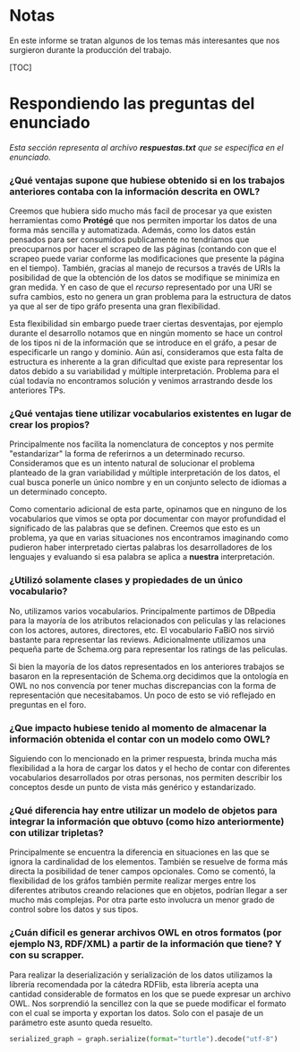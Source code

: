 # Notas
En este informe se tratan algunos de los temas más interesantes que nos surgieron durante la producción del trabajo.

[TOC]

# Respondiendo las preguntas del enunciado

*Esta sección representa al archivo **respuestas.txt** que se especifica en el enunciado.*

### ¿Qué ventajas supone que hubiese obtenido si en los trabajos anteriores contaba con la información descrita en OWL?
Creemos que hubiera sido mucho más facil de procesar ya que existen herramientas como **Protégé** que nos permiten importar los datos de una forma más sencilla y automatizada. Además, como los datos están pensados para ser consumidos publicamente no tendríamos que preocuparnos por hacer el scrapeo de las páginas (contando con que el scrapeo puede variar conforme las modificaciones que presente la página en el tiempo). También, gracias al manejo de recursos a través de URIs la posibilidad de que la obtención de los datos se modifique se minimiza en gran medida. Y en caso de que el *recurso* representado por una URI se sufra cambios, esto no genera un gran problema para la estructura de datos ya que al ser de tipo gráfo presenta una gran flexibilidad.

Esta flexibilidad sin embargo puede traer ciertas desventajas, por ejemplo durante el desarrollo notamos que en ningún momento se hace un control de los tipos ni de la información que se introduce en el gráfo, a pesar de especificarle un rango y dominio. Aún así, consideramos que esta falta de estructura es inherente a la gran dificultad que existe para representar los datos debido a su variabilidad y múltiple interpretación. Problema para el cúal todavía no encontramos solución y venimos arrastrando desde los anteriores TPs.

 ### ¿Qué ventajas tiene utilizar vocabularios existentes en lugar de crear los propios?

 Principalmente nos facilita la nomenclatura de conceptos y nos permite "estandarizar" la forma de referirnos a un determinado recurso. Consideramos que es un intento natural de solucionar el problema planteado de la gran variabilidad y múltiple interpretación de los datos, el cual busca ponerle un único nombre y en un conjunto selecto de idiomas a un determinado concepto.

Como comentario adicional de esta parte, opinamos que en ninguno de los vocabularios que vimos se opta por documentar con mayor profundidad el significado de las palabras que se definen. Creemos que esto es un problema, ya que en varias situaciones nos encontramos imaginando como pudieron haber interpretado ciertas palabras los desarrolladores de los lenguajes y evaluando si esa palabra se aplica a **nuestra** interpretación.

### ¿Utilizó solamente clases y propiedades de un único vocabulario?

No, utilizamos varios vocabularios. Principalmente partimos de DBpedia para la mayoría de los atributos relacionados con peliculas y las relaciones con los actores, autores, directores, etc. El vocabulario FaBiO nos sirvió bastante para representar las reviews. Adicionalmente utilizamos una pequeña parte de Schema.org para representar los ratings de las peliculas.

Si bien la mayoría de los datos representados en los anteriores trabajos se basaron en la representación de Schema.org decidimos que la ontología en OWL no nos convencía por tener muchas discrepancias con la forma de representación que necesitabamos. Un poco de esto se vió reflejado en preguntas en el foro.

### ¿Que impacto hubiese tenido al momento de almacenar la información obtenida el contar con un modelo como OWL?
Siguiendo con lo mencionado en la primer respuesta, brinda mucha más flexibilidad a la hora de cargar los datos y el hecho de contar con diferentes vocabularios desarrollados por otras personas, nos permiten describir los conceptos desde un punto de vista más genérico y estandarizado.

### ¿Qué diferencia hay entre utilizar un modelo de objetos para integrar la información que obtuvo (como hizo anteriormente) con utilizar tripletas?

Principalmente se encuentra la diferencia en situaciones en las que se ignora la cardinalidad de los elementos. También se resuelve de forma más directa la posibilidad de tener campos opcionales. Como se comentó, la flexibilidad de los gráfos también permite realizar merges entre los diferentes atributos creando relaciones que en objetos, podrían llegar a ser mucho más complejas. Por otra parte esto involucra un menor grado de control sobre los datos y sus tipos.

### ¿Cuán dificil es generar archivos OWL en otros formatos (por ejemplo N3, RDF/XML) a partir de la información que tiene? Y con su scrapper.

Para realizar la deserialización y serialización de los datos utilizamos la librería recomendada por la cátedra RDFlib, esta librería acepta una cantidad considerable de formatos en los que se puede expresar un archivo OWL. Nos sorprendió la sencillez con la que se puede modificar el formato con el cual se importa y exportan los datos. Solo con el pasaje de un parámetro este asunto queda resuelto.

```python
serialized_graph = graph.serialize(format="turtle").decode("utf-8")
```
